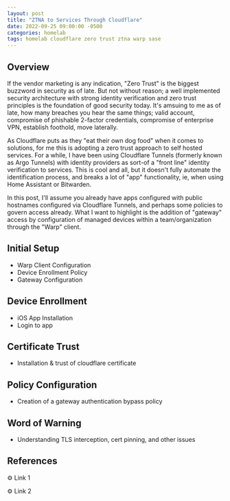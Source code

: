 ```yaml
---
layout: post
title: "ZTNA to Services Through Cloudflare"
date: 2022-09-25 09:00:00 -0500
categories: homelab
tags: homelab cloudflare zero trust ztna warp sase
---
```


## Overview

If the vendor marketing is any indication, "Zero Trust" is the biggest buzzword in security as of late. But not without reason; a well implemented security architecture with strong identity verification and zero trust principles is the foundation of good security today. It's amsuing to me as of late, how many breaches you hear the same things; valid account, compromise of phishable 2-factor credentials, compromise of enterprise VPN, establish foothold, move laterally.

As Cloudflare puts as they "eat their own dog food" when it comes to solutions, for me this is adopting a zero trust approach to self hosted services. For a while, I have been using Cloudflare Tunnels (formerly known as Argo Tunnels) with identity providers as sort-of a "front line" identity verification to services. This is cool and all, but it doesn't fully automate the identification process, and breaks a lot of "app" functionality, ie, when using Home Assistant or Bitwarden.

In this post, I'll assume you already have apps configured with public hostnames configured via Cloudflare Tunnels, and perhaps some policies to govern access already. What I want to highlight is the addition of "gateway" access by configuration of managed devices within a team/organization through the "Warp" client.

## Initial Setup

- Warp Client Configuration
- Device Enrollment Policy
- Gateway Configuration

## Device Enrollment

- iOS App Installation
- Login to app

## Certificate Trust

- Installation & trust of cloudflare certificate

## Policy Configuration

- Creation of a gateway authentication bypass policy

## Word of Warning

- Understanding TLS interception, cert pinning, and other issues

## References

⚙️ Link 1

⚙️ Link 2
